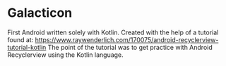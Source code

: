 # Galacticon

First Android written solely with Kotlin. Created with the help of a tutorial found at: https://www.raywenderlich.com/170075/android-recyclerview-tutorial-kotlin
The point of the tutorial was to get practice with Android Recyclerview using the Kotlin language.
